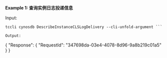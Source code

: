 **Example 1: 查询实例日志投递信息**



Input: 

```
tccli cynosdb DescribeInstanceCLSLogDelivery --cli-unfold-argument ```

Output: 
```
{
    "Response": {
        "RequestId": "347698da-03e4-4078-8d96-9a8b219c01a5"
    }
}
```

